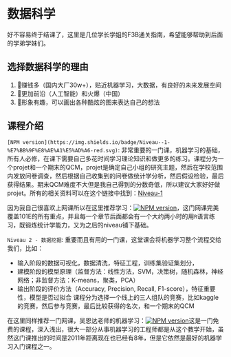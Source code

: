 # 数据科学
好不容易终于结课了，这里是几位学长学姐的F3B通关指南，希望能够帮助到后面的学弟学妹们。
## 选择数据科学的理由
1. 🎁赚钱多（国内大厂30w+），贴近机器学习，大数据，有良好的未来发展空间
2. 💪更加前沿（人工智能）和火爆（中国）
3. 🌈形象有趣，可以画出各种酷炫的图来表达自己的想法
## 课程介绍
`[NPM version](https://img.shields.io/badge/Niveau--1-%E7%BB%9F%E8%AE%A1%E5%AD%A6-red.svg)`: 非常重要的一门课，机器学习的基础，所有人必修，在课下需要自己多花时间学习理论知识和做更多的练习。课程分为一个projet和一个期末的QCM，projet是确定自己小组的研究主题，然后在学校范围内发放问卷调查，然后根据自己收集到的问卷做统计学分析，然后假设检验，最后获得结果。期末QCM难度不大但是我自己得到的分数奇低，所以建议大家好好做projet。所有的相关资料可以在这个链接中找到：[Niveau-1](https://drive.google.com/drive/folders/1XSCo7Fqw8HM3oKVUPqPCtO3di1MLwh82?usp=sharing)

因为我自己很喜欢上网课所以在这里推荐学习：[![NPM version](https://img.shields.io/badge/cousera-Statistic%20with%20R-blue.svg)](https://www.coursera.org/specializations/statistics)，这门网课完美覆盖101E的所有重点，并且每一个章节后面都会有一个大约两小时的用`R`语言练习，既锻炼统计学能力，又为之后的niveau铺下基础。

`Niveau 2 - 数据挖掘`: 重要而且有用的一门课，这堂课会将机器学习整个流程交给我们，比如：
* 输入阶段的数据可视化，数据清洗，特征工程，训练集验证集划分，
* 建模阶段的模型原理（监督方法：线性方法，SVM，决策树，随机森林，神经网络；非监督方法：K-means，聚类，PCA）
* 输出阶段的评价方法（Accuracy, Precision, Recall, F1-score），特征重要性，模型是否过拟合
课程分为选择一个线上的三人组队的竞赛，比如kaggle的竞赛，然后参与竞赛，最后比较获得的名次，和一个期末的QCM

在这里同样推荐一门网课，吴恩达老师的机器学习：[![NPM version](https://img.shields.io/badge/cousera-Machine%20Learning-blue.svg)](https://www.coursera.org/learn/machine-learning)这是一门免费的课程，深入浅出，很大一部分从事机器学习的工程师都是从这个教学开始，虽然这门课推出的时间是2011年距离现在也已经有8年，但是它依然是最好的机器学习入门课程之一。
